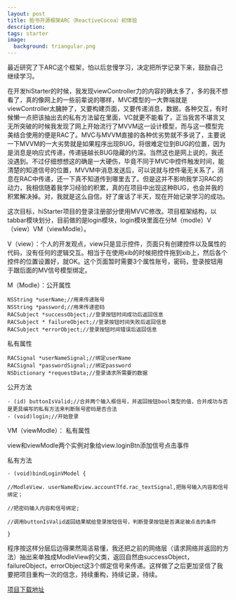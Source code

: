 ```yaml
---
layout: post
title: 脸书开源框架ARC（ReactiveCocoa）初体验
description: 
tags: starter
image:
  background: triangular.png
---
```


最近研究了下ARC这个框架，怕以后怠慢学习，决定把所学记录下来，鼓励自己继续学习。

在开发hiStarter的时候，我发现viewController力的内容的确太多了，多的我不想看了，真的像网上的一些前辈说的哪样，MVC模型的一大弊端就是viewController太臃肿了，又要构建页面，又要传递消息，数据，各种交互，有时候懒一点把该抽出去的私有方法留在里面，VC就更不能看了，正当我苦不堪言又无所突破的时候我发现了网上开始流行了MVVM这一设计模型，而与这一模型完美结合使用的便是RAC了。MVC与MVVM直接的各种优劣势就不多说了，主要说一下MVVM的一大劣势就是如果程序出现BUG，将很难定位到BUG的位置，因为是消息是响应式传递，传递链越长BUG隐藏的约深。当然这也是网上说的，我还没遇到。不过仔细想想这的确是一大硬伤，毕竟不同于MVC中控件触发时间，能清楚的知道信号的位置，MVVM中消息发送后，可以说就与控件毫无关系了，消息在RAC中传递，还一下真不知道传到哪里去了。但是这并不影响我学习RAC的动力，我相信随着我学习经验的积累，真的在项目中出现这种BUG，也会并我的积累解决掉。对，我就是这么自信。好了废话了半天，现在开始记录学习的成功。

这次目标，hiStarter项目的登录注册部分使用MVVC修改。项目框架结构，以tabbar模块划分，目前做的是login模块，login模块里面在分M（modle）V（view）VM（viewModle）。

V（view）：个人的开发观点，view只是显示控件，页面只有创建控件以及属性的代码，没有任何的逻辑交互。相当于在使用xib的时候把控件拖到xib上，然后各个控件的位置设置好，就OK。这个页面暂时需要3个属性账号，密码，登录按钮用于跟后面的MV信号模型绑定。

M（Modle）：公开属性

    NSString *userName;//用来传递账号 
    NSString *password;//用来传递密码 
    RACSubject *successObject;//登录按钮时间成功后返回信息 
    RACSubject * failureObject;//登录按钮时间失败后返回信息
    RACSubject *errorObject;//登录按钮时间错误后返回信息
    
私有属性

    RACSignal *userNameSignal;//绑定userName
    RACSignal *passwordSignal;//绑定password
    NSDictionary *requestData;//登录请求所需要的数据

公开方法
 
    - (id) buttonIsValid;//合并两个输入框信号，并返回按钮bool类型的值，合并成功与否是更具编写的私有方法来判断账号密码是否合法
    - (void)login;//开始登录

VM（viewModle）： 私有属性

view和viewModle两个实例对象给view.loginBtn添加信号点击事件

私有方法 

    - (void)bindLoginVModel {

    //ModleView. userName和view.accountTfd.rac_textSignal,把账号输入内容和信号绑定；
    
    //把密码输入内容和信号绑定;
    
    //调用buttonIsValid返回结果赋给登录按钮信号，判断登录按钮是否满足被点击的条件
    
    }

程序按这样分层后边得果然简洁易懂，我还把之前的网络层（请求网络并返回的方法）抽出来单独成ModleView的父类，返回自然由successObject，failureObject，errorObject这3个绑定信号来传递。这样做了之后更加坚信了我要把项目重构一次的信念，持续重构，持续记录，待续。

[项目下载地址](https://github.com/Archera/ReactiveCocoa-study.git)